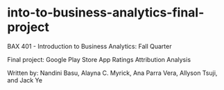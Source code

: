 # into-to-business-analytics-final-project
BAX 401 - Introduction to Business Analytics: Fall Quarter 

Final project: Google Play Store App Ratings Attribution Analysis

Written by: Nandini Basu, Alayna C. Myrick, Ana Parra Vera, Allyson Tsuji, and Jack Ye
